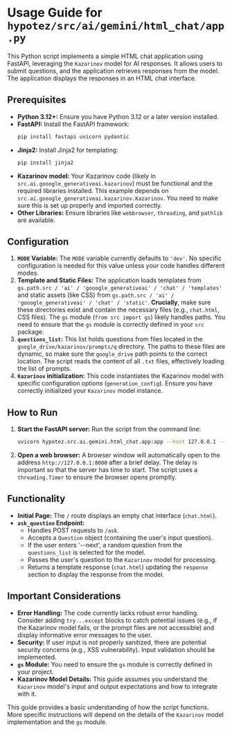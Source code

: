 # Usage Guide for `hypotez/src/ai/gemini/html_chat/app.py`

This Python script implements a simple HTML chat application using FastAPI, leveraging the `Kazarinov` model for AI responses.  It allows users to submit questions, and the application retrieves responses from the model.  The application displays the responses in an HTML chat interface.

## Prerequisites

*   **Python 3.12+:** Ensure you have Python 3.12 or a later version installed.
*   **FastAPI:** Install the FastAPI framework:
    ```bash
    pip install fastapi uvicorn pydantic
    ```
*   **Jinja2:** Install Jinja2 for templating:
    ```bash
    pip install jinja2
    ```
*   **Kazarinov model:** Your Kazarinov code (likely in `src.ai.gooogle_generativeai.kazarinov`) must be functional and the required libraries installed. This example depends on `src.ai.gooogle_generativeai.kazarinov.Kazarinov`. You need to make sure this is set up properly and imported correctly.
*   **Other Libraries:** Ensure libraries like `webbrowser`, `threading`, and `pathlib` are available.

## Configuration

1.  **`MODE` Variable:** The `MODE` variable currently defaults to `'dev'`.  No specific configuration is needed for this value unless your code handles different modes.
2.  **Template and Static Files:** The application loads templates from `gs.path.src / 'ai' / 'gooogle_generativeai' / 'chat' / 'templates'` and static assets (like CSS) from `gs.path.src / 'ai' / 'gooogle_generativeai' / 'chat' / 'static'`.  **Crucially**, make sure these directories exist and contain the necessary files (e.g., `chat.html`, CSS files).  The `gs` module (`from src import gs`) likely handles paths. You need to ensure that the `gs` module is correctly defined in your `src` package.
3.  **`questions_list`:** This list holds questions from files located in the `google_drive/kazarinov/prompts/q` directory. The paths to these files are dynamic, so make sure the `google_drive` path points to the correct location.  The script reads the content of all `.txt` files, effectively loading the list of prompts.
4.  **`Kazarinov` initialization:** This code instantiates the Kazarinov model with specific configuration options (`generation_config`). Ensure you have correctly initialized your `Kazarinov` model instance.


## How to Run

1.  **Start the FastAPI server:**  Run the script from the command line:
    ```bash
    uvicorn hypotez.src.ai.gemini.html_chat.app:app --host 127.0.0.1 --port 8000
    ```
2.  **Open a web browser:** A browser window will automatically open to the address `http://127.0.0.1:8000` after a brief delay.  The delay is important so that the server has time to start. The script uses a `threading.Timer` to ensure the browser opens promptly.

## Functionality

*   **Initial Page:** The `/` route displays an empty chat interface (`chat.html`).
*   **`ask_question` Endpoint:**
    *   Handles POST requests to `/ask`.
    *   Accepts a `Question` object (containing the user's input question).
    *   If the user enters '--next', a random question from the `questions_list` is selected for the model.
    *   Passes the user's question to the `Kazarinov` model for processing.
    *   Returns a template response (`chat.html`) updating the `response` section to display the response from the model.


## Important Considerations

* **Error Handling:**  The code currently lacks robust error handling. Consider adding `try...except` blocks to catch potential issues (e.g., if the Kazarinov model fails, or the prompt files are not accessible) and display informative error messages to the user.
* **Security:** If user input is not properly sanitized, there are potential security concerns (e.g., XSS vulnerability). Input validation should be implemented.
* **`gs` Module:** You need to ensure the `gs` module is correctly defined in your project.
* **Kazarinov Model Details:** This guide assumes you understand the `Kazarinov` model's input and output expectations and how to integrate with it.

This guide provides a basic understanding of how the script functions.  More specific instructions will depend on the details of the `Kazarinov` model implementation and the `gs` module.